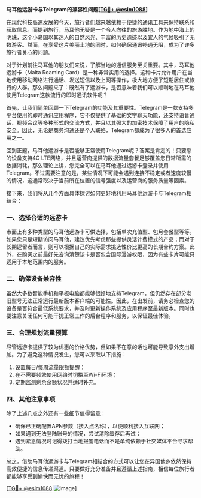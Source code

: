 **马耳他远游卡与Telegram的兼容性问题[[TG💪+ @esim1088](https://t.me/s/esim1088)]**

在现代科技高速发展的今天，旅行者们越来越依赖于便捷的通讯工具来保持联系和获取信息。而提到旅行，马耳他无疑是一个令人向往的旅游胜地。作为地中海上的明珠，这个小岛国以其迷人的自然风光、丰富的历史遗迹以及宜人的气候吸引了无数游客。然而，在享受这片美丽土地的同时，如何确保通讯畅通无阻，成为了许多旅行者关心的问题。

对于计划前往马耳他的朋友们来说，了解当地的通信服务至关重要。其中，马耳他远游卡（Malta Roaming Card）是一种非常实用的选择。这种卡片允许用户在当地使用移动网络进行通话、发送短信以及上网等操作，极大地方便了短期居住或旅行的人群。那么问题来了：既然有了远游卡，是否意味着我们可以顺利地在马耳他使用Telegram这款流行的即时通讯软件呢？

首先，让我们简单回顾一下Telegram的功能及其重要性。Telegram是一款支持多平台使用的即时通讯应用程序，它不仅提供了基础的文字聊天功能，还支持语音通话、视频会议等多种形式的交流方式，并且以其强大的加密技术保障了用户的隐私安全。因此，无论是商务沟通还是个人联络，Telegram都成为了很多人的首选应用之一。

回到正题，马耳他远游卡是否能够正常使用Telegram呢？答案是肯定的！只要您的设备支持4G LTE网络，并且运营商提供的数据流量套餐足够覆盖您日常所需的数据消耗，那么理论上讲，您完全可以在马耳他通过远游卡登录并使用Telegram。不过需要注意的是，某些情况下可能会遇到连接不稳定或者速度较慢的情况，这通常取决于当前所在位置的信号强度以及运营商的服务质量等因素。

接下来，我们将从几个方面具体探讨如何更好地利用马耳他远游卡与Telegram相结合：

### 一、选择合适的远游卡

市面上有多种类型的马耳他远游卡可供选择，包括单次充值型、包月套餐型等等。如果您只是短期访问马耳他，建议优先考虑那些提供灵活计费模式的产品；而对于长期逗留者而言，则可以根据自己的实际需求挑选性价比更高的长期合约方案。此外，在购买之前最好先咨询清楚该卡是否包含国际漫游权限，因为有些卡片可能只适用于本地范围内的服务。

### 二、确保设备兼容性

虽然大多数智能手机和平板电脑都能够很好地支持Telegram，但仍然存在部分老旧型号无法正常运行最新版本客户端的可能性。因此，在出发前，请务必检查您的设备是否符合最低系统要求，并及时更新操作系统及应用程序至最新版本。同时也要注意关闭任何可能干扰正常工作的后台程序和服务，以保证最佳体验。

### 三、合理规划流量预算

尽管远游卡提供了较为优惠的价格优势，但如果不在意的话也可能导致意外支出增加。为了避免这种情况发生，您可以采取以下措施：
1. 设置每日/每周流量限额提醒；
2. 在不需要频繁使用网络时切换至Wi-Fi环境；
3. 定期监测剩余余额状况并适时补充。

### 四、其他注意事项

除了上述几点之外还有一些细节值得留意：
- 确保已正确配置APN参数（接入点名称），以便顺利接入互联网；
- 如果遇到无法登陆账号的情况，尝试清除缓存后再试；
- 遇到紧急情况时记得拨打当地报警电话而不是单纯依赖于社交媒体平台寻求帮助。

总之，借助马耳他远游卡与Telegram相结合的方式可以让您在异国他乡依然保持高效便捷的信息传递渠道。只要做好充分准备并且遵循上述指南，相信每位旅行者都能够享受到愉快而无忧的旅程！

[[TG💪+ @esim1088](https://t.me/s/esim1088) ![Image](https://i.postimg.cc/4NQfJmqS/Snipaste-2025-05-13-00-14-12.png)]